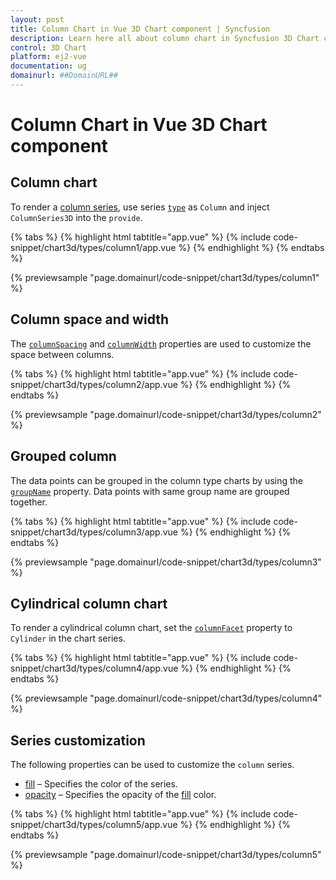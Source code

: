 ```yaml
---
layout: post
title: Column Chart in Vue 3D Chart component | Syncfusion
description: Learn here all about column chart in Syncfusion 3D Chart component of Syncfusion Essential JS 2 and more.
control: 3D Chart
platform: ej2-vue
documentation: ug
domainurl: ##DomainURL##
---
```


# Column Chart in Vue 3D Chart component

## Column chart

To render a [column series](https://www.syncfusion.com/vue-components/vue-charts/chart-types/column-chart), use series [`type`](https://ej2.syncfusion.com/vue/documentation/api/chart3d/series3DModel/#type) as `Column` and inject `ColumnSeries3D` into the `provide`.

{% tabs %}
{% highlight html tabtitle="app.vue" %}
{% include code-snippet/chart3d/types/column1/app.vue %}
{% endhighlight %}
{% endtabs %}
        
{% previewsample "page.domainurl/code-snippet/chart3d/types/column1" %}

## Column space and width

The [`columnSpacing`](https://ej2.syncfusion.com/vue/documentation/api/chart3d/series3DModel/#columnspacing) and [`columnWidth`](https://ej2.syncfusion.com/vue/documentation/api/chart3d/series3DModel/#columnwidth) properties are used to customize the space between columns.

{% tabs %}
{% highlight html tabtitle="app.vue" %}
{% include code-snippet/chart3d/types/column2/app.vue %}
{% endhighlight %}
{% endtabs %}
        
{% previewsample "page.domainurl/code-snippet/chart3d/types/column2" %}

## Grouped column

The data points can be grouped in the column type charts by using the [`groupName`](https://ej2.syncfusion.com/vue/documentation/api/chart3d/series3DModel/#groupname) property. Data points with same group name are grouped together.

{% tabs %}
{% highlight html tabtitle="app.vue" %}
{% include code-snippet/chart3d/types/column3/app.vue %}
{% endhighlight %}
{% endtabs %}
        
{% previewsample "page.domainurl/code-snippet/chart3d/types/column3" %}

## Cylindrical column chart

To render a cylindrical column chart, set the [`columnFacet`](https://ej2.syncfusion.com/vue/documentation/api/chart3d/series3DModel/#columnfacet) property to `Cylinder` in the chart series.

{% tabs %}
{% highlight html tabtitle="app.vue" %}
{% include code-snippet/chart3d/types/column4/app.vue %}
{% endhighlight %}
{% endtabs %}
        
{% previewsample "page.domainurl/code-snippet/chart3d/types/column4" %}

## Series customization

The following properties can be used to customize the `column` series.

* [fill](https://ej2.syncfusion.com/vue/documentation/api/chart3d/series3DModel/#fill) – Specifies the color of the series.
* [opacity](https://ej2.syncfusion.com/vue/documentation/api/chart3d/series3DModel/#opacity) – Specifies the opacity of the [fill](https://ej2.syncfusion.com/vue/documentation/api/chart3d/series3DModel/#fill) color.

{% tabs %}
{% highlight html tabtitle="app.vue" %}
{% include code-snippet/chart3d/types/column5/app.vue %}
{% endhighlight %}
{% endtabs %}
        
{% previewsample "page.domainurl/code-snippet/chart3d/types/column5" %}